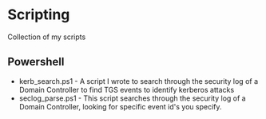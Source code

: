 # Scripting
Collection of my scripts

## Powershell
* kerb_search.ps1 - A script I wrote to search through the security log of a Domain Controller to find TGS events to identify kerberos attacks
* seclog_parse.ps1 - This script searches through the security log of a Domain Controller, looking for specific event id's you specify.
